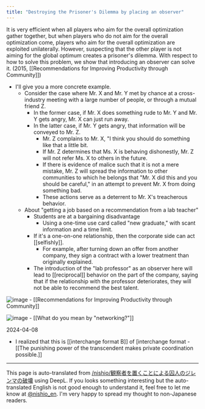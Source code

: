 ```yaml
---
title: "Destroying the Prisoner's Dilemma by placing an observer"
---
```


It is very efficient when all players who aim for the overall optimization gather together, but when players who do not aim for the overall optimization come, players who aim for the overall optimization are exploited unilaterally. However, suspecting that the other player is not aiming for the global optimum creates a prisoner's dilemma. With respect to how to solve this problem, we show that introducing an observer can solve it. (2015, [[Recommendations for Improving Productivity through Community]])

- I'll give you a more concrete example.
    - Consider the case where Mr. X and Mr. Y met by chance at a cross-industry meeting with a large number of people, or through a mutual friend Z.
        - In the former case, if Mr. X does something rude to Mr. Y and Mr. Y gets angry, Mr. X can just run away.
        - In the latter case, if Mr. Y gets angry, that information will be conveyed to Mr. Z.
            - Mr. Z complains to Mr. X, "I think you should do something like that a little bit.
            - If Mr. Z determines that Ms. X is behaving dishonestly, Mr. Z will not refer Ms. X to others in the future.
            - If there is evidence of malice such that it is not a mere mistake, Mr. Z will spread the information to other communities to which he belongs that "Mr. X did this and you should be careful," in an attempt to prevent Mr. X from doing something bad.
            - These actions serve as a deterrent to Mr. X's treacherous behavior.
    - About "getting a job based on a recommendation from a lab teacher"
        - Students are at a bargaining disadvantage
            - Using a one-time use card called "new graduate," with scant information and a time limit.
        - If it's a one-on-one relationship, then the corporate side can act [[selfishly]].
            - For example, after turning down an offer from another company, they sign a contract with a lower treatment than originally explained.
        - The introduction of the "lab professor" as an observer here will lead to [[reciprocal]] behavior on the part of the company, saying that if the relationship with the professor deteriorates, they will not be able to recommend the best talent.


![image](https://gyazo.com/70f5e413d186f15f2b932b5f5d40eb84/thumb/1000)
        - [[Recommendations for Improving Productivity through Community]]


![image](https://gyazo.com/aae0406f16ee57252313e641464ac70a/thumb/1000)
        - [[What do you mean by "networking?"]]

2024-04-08
- I realized that this is [[interchange format B]] of [interchange format
        - [[The punishing power of the transcendent makes private coordination possible.]]

---
This page is auto-translated from [/nishio/観察者を置くことによる囚人のジレンマの破壊](https://scrapbox.io/nishio/観察者を置くことによる囚人のジレンマの破壊) using DeepL. If you looks something interesting but the auto-translated English is not good enough to understand it, feel free to let me know at [@nishio_en](https://twitter.com/nishio_en). I'm very happy to spread my thought to non-Japanese readers.